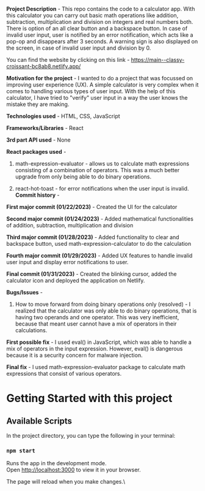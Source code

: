 

**Project Description** - This repo contains the code to a calculator app. With this calculator you can carry out basic math operations like addition, subtraction, multiplication and division on integers and real numbers both. There is option of an all clear button and a backspace button. In case of invalid user input, user is notified by an error notification, which acts like a pop-op and disappears after 3 seconds. A warning sign is also displayed on the screen, in case of invalid user input and division by 0. 

You can find the website by clicking on this link - https://main--classy-croissant-bc8ab8.netlify.app/

**Motivation for the project** - I wanted to do a project that was focussed on improving user experience (UX). A simple calculator is very complex when it comes to handling various types of user input. With the help of this calculator, I have tried to "verify" user input in a way the user knows the mistake they are making.   

**Technologies used** - HTML, CSS, JavaScript

**Frameworks/Libraries** - React

**3rd part API used** - None

**React packages used** - 

1. math-expression-evaluator - allows us to calculate math expressions consisting of a combination of operators. This was a much better upgrade from only being able to do binary operations. 

2. react-hot-toast - for error notifications when the user input is invalid. 
**Commit history** - 

**First major commit (01/22/2023)** - Created the UI for the calculator

**Second major commit (01/24/2023)** - Added mathematical functionalities of addition, subtraction, multiplication and division

**Third major commit (01/28/2023)** - Added functionality to clear and backspace button, used math-expression-calculator to do the calculation 

**Fourth major commit (01/29/2023)** - Added UX features to handle invalid user input and display error notifications to user. 

**Final commit (01/31/2023)** - Created the blinking cursor, added the calculator icon and deployed the application on Netlify. 


**Bugs/Issues** - 

1. How to move forward from doing binary operations only (resolved) - I realized that the calculator was only able to do binary operations, that is having two operands and one operator. This was very inefficient, because that meant user cannot have a mix of operators in their calculations. 

**First possible fix** - I used eval() in JavaScript, which was able to handle a mix of operators in the input expression. However, eval() is dangerous because it is a security concern for malware injection. 

**Final fix** - I used math-expression-evaluator package to calculate math expressions that consist of various operators. 


# Getting Started with this project

## Available Scripts

In the project directory, you can type the following in your terminal:

### `npm start`

Runs the app in the development mode.\
Open [http://localhost:3000](http://localhost:3000) to view it in your browser.

The page will reload when you make changes.\


